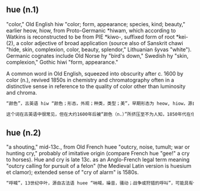 ## hue (n.1)

"color," Old English hiw "color; form, appearance; species, kind; beauty," earlier heow, hiow, from Proto-Germanic *hiwam, which according to Watkins is reconstructed to be from PIE *kiwo-, suffixed form of root *kei- (2), a color adjective of broad application (source also of Sanskrit chawi "hide, skin, complexion, color, beauty, splendor," Lithuanian šyvas "white"). Germanic cognates include Old Norse hy "bird's down," Swedish hy "skin, complexion," Gothic hiwi "form, appearance."

A common word in Old English, squeezed into obscurity after c. 1600 by color (n.), revived 1850s in chemistry and chromatography often in a distinctive sense in reference to the quality of color other than luminosity and chroma.

```md
“颜色”，古英语 hiw “颜色；形态，外观；种类，类型；美”，早期形态为 heow, hiow，源自原始日耳曼语 *hiwam，沃特金斯认为其重建自原始印欧语 *kiwo-，为词根 *kei-（2）的加词形式，是一种广泛适用的颜色形容词（来源还包括梵语 chawi “皮，肤色，颜色，美丽，辉煌”，立陶宛语 šyvas “白色”）。日耳曼语中的同源词包括古诺尔斯语 hy “鸟的绒毛”，瑞典语 hy “皮肤，肤色”，哥特语 hiwi “形态，外观”。

这个词在古英语中很常见，但在大约1600年后被“颜色（n.）”所挤压至不为人知，1850年代在化学和色谱学中复兴，通常以特定的意义提及颜色的质量，而非亮度和色度。 [GPT-4o mini]
```

## hue (n.2)

"a shouting," mid-13c., from Old French huee "outcry, noise, tumult; war or hunting cry," probably of imitative origin (compare French hue "gee!" a cry to horses). Hue and cry is late 13c. as an Anglo-French legal term meaning "outcry calling for pursuit of a felon" (the Medieval Latin version is huesium et clamor); extended sense of "cry of alarm" is 1580s.

```md
“呼喊”，13世纪中叶，源自古法语 huee “呐喊，噪音，骚动；战争或狩猎的呼叫”，可能具有仿音的起源（比较法语 hue “嘿！”对马的呼喊）。Hue and cry 是13世纪晚期的英法法律术语，意为“呼喊以追捕罪犯”（中世纪拉丁语版本为 huesium et clamor）；其扩展意义“警报的呼喊”出现在1580年代。
```
